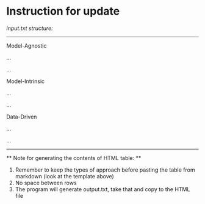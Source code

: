 # Instruction for update

_input.txt structure:_

--------------------
Model-Agnostic

...

...

Model-Intrinsic

...

...

Data-Driven

...

...

--------------------

** Note for generating the contents of HTML table: **

1. Remember to keep the types of approach before pasting the table from markdown (look at the template above)
2. No space between rows
3. The program will generate output.txt, take that and copy to the HTML file
